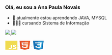 ### Olá, eu sou a Ana Paula Novais 

- 🌱  atualmente estou aprendendo JAVA, MYSQL
- 👩🏻‍🎓  cursando Sistema de Informação

<div>
  <a href="https://github.com/anapsn">
  <img height="180em" src="https://github-readme-stats.vercel.app/api?username=anapsn&show_icons=true&theme=dracula&include_all_commits=true&count_private=true"/>
  <img height="180em" src="https://github-readme-stats.vercel.app/api/top-langs/?username=anapsn&layout=compact&langs_count=16&theme=dracula"/>
</div>
  <div style="display: inline_block"><br>
  <img align="center" alt="Ana-Js" height="30" width="40" src="https://raw.githubusercontent.com/devicons/devicon/master/icons/javascript/javascript-plain.svg">
  <img align="center" alt="Ana-HTML" height="30" width="40" src="https://raw.githubusercontent.com/devicons/devicon/master/icons/html5/html5-original.svg">
  <img align="center" alt="Ana-CSS" height="30" width="40" src="https://raw.githubusercontent.com/devicons/devicon/master/icons/css3/css3-original.svg">
  </div>
 
